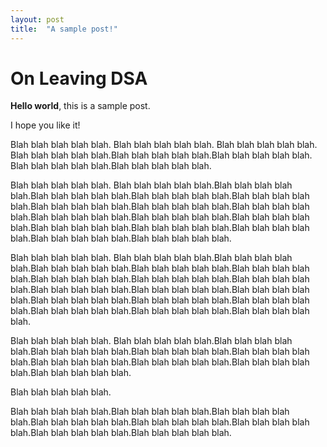 ```yaml
---
layout: post
title:  "A sample post!"
---
```


# On Leaving DSA

**Hello world**, this is a sample post.

I hope you like it!

Blah blah blah blah blah. Blah blah blah blah blah. Blah blah blah blah blah. Blah blah blah blah blah.Blah blah blah blah blah.Blah blah blah blah blah. Blah blah blah blah blah.Blah blah blah blah blah.

Blah blah blah blah blah. Blah blah blah blah blah.Blah blah blah blah blah.Blah blah blah blah blah.Blah blah blah blah blah.Blah blah blah blah blah.Blah blah blah blah blah.Blah blah blah blah blah.Blah blah blah blah blah.Blah blah blah blah blah.Blah blah blah blah blah.Blah blah blah blah blah.Blah blah blah blah blah.Blah blah blah blah blah.Blah blah blah blah blah.Blah blah blah blah blah.Blah blah blah blah blah.

Blah blah blah blah blah. Blah blah blah blah blah.Blah blah blah blah blah.Blah blah blah blah blah.Blah blah blah blah blah.Blah blah blah blah blah.Blah blah blah blah blah.Blah blah blah blah blah.Blah blah blah blah blah.Blah blah blah blah blah.Blah blah blah blah blah.Blah blah blah blah blah.Blah blah blah blah blah.Blah blah blah blah blah.Blah blah blah blah blah.Blah blah blah blah blah.Blah blah blah blah blah.Blah blah blah blah blah.

Blah blah blah blah blah. Blah blah blah blah blah.Blah blah blah blah blah.Blah blah blah blah blah.Blah blah blah blah blah.Blah blah blah blah blah.Blah blah blah blah blah.Blah blah blah blah blah.Blah blah blah blah blah.Blah blah blah blah blah.

Blah blah blah blah blah.

Blah blah blah blah blah.Blah blah blah blah blah.Blah blah blah blah blah.Blah blah blah blah blah.Blah blah blah blah blah.Blah blah blah blah blah.Blah blah blah blah blah.Blah blah blah blah blah.
